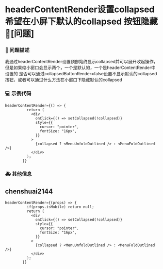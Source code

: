 # headerContentRender设置collapsed 希望在小屏下默认的collapsed 按钮隐藏🧐[问题]

### 🧐 问题描述

我通过headerContentRender设置顶部始终显示collapsed并可以展开收起操作，但是如果缩小窗口会显示两个，一个是默认的，一个是headerContentRender中设置的
是否可以通过collapsedButtonRender=false设置不显示默认的collapsed按钮，或者可以通过什么方法在小窗口下隐藏默认的collapsed

### 💻 示例代码

```
headerContentRender={() => {
          return (
            <div
              onClick={() => setCollapsed(!collapsed)}
              style={{
                cursor: "pointer",
                fontSize: "16px",
              }}
            >
              {collapsed ? <MenuUnfoldOutlined /> : <MenuFoldOutlined />}
            </div>
          );
        }}
```

### 🚑 其他信息

<!--
如截图等其他信息可以贴在这里
-->

## chenshuai2144

```
headerContentRender={(props) => {
          if(props.isMobile) return null;
          return (
            <div
              onClick={() => setCollapsed(!collapsed)}
              style={{
                cursor: "pointer",
                fontSize: "16px",
              }}
            >
              {collapsed ? <MenuUnfoldOutlined /> : <MenuFoldOutlined />}
            </div>
          );
        }}
```
